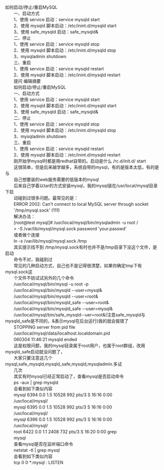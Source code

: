如何启动/停止/重启MySQL  
　　一、启动方式  
　　1、使用 service 启动：service mysqld start  
　　2、使用 mysqld 脚本启动：/etc/inint.d/mysqld start  
　　3、使用 safe_mysqld 启动：safe_mysqld&  
　　二、停止  
　　1、使用 service 启动：service mysqld stop  
　　2、使用 mysqld 脚本启动：/etc/inint.d/mysqld stop  
　　3、mysqladmin shutdown  
　　三、重启  
　　1、使用 service 启动：service mysqld restart  
　　2、使用 mysqld 脚本启动：/etc/inint.d/mysqld restart  
　　提问 编辑摘要  
　　如何启动/停止/重启MySQL  
　　一、启动方式  
　　1、使用 service 启动：service mysqld start  
　　2、使用 mysqld 脚本启动：/etc/inint.d/mysqld start  
　　3、使用 safe\_mysqld 启动：safe\_mysqld&  
　　二、停止  
　　1、使用 service 启动：service mysqld stop  
　　2、使用 mysqld 脚本启动：/etc/inint.d/mysqld stop  
　　3、mysqladmin shutdown  
　　三、重启  
　　1、使用 service 启动：service mysqld restart  
　　2、使用 mysqld 脚本启动：/etc/inint.d/mysqld restart  
　　刚开始学mysql时都是用redhat自带的。启动是什么 /rc.d/init.d/ start  
　　这很简单，但是后来越学越多，系统自带的mysql，有的是版本太低，有的是与  
　　自己想要装的web服务需要的低版本的mysql  
　　后来自己学着以tar的方式安装mysql，我的mysql装在/usr/local/mysql目录下启  
　　动碰到过很多问题。最常见的是：  
　　ERROR 2002: Can't connect to local MySQL server through socket  
　　'/tmp/mysql.sock' (111)  
　　解决办法：  
　　[root@test mysql]# /usr/local/mysql/bin/mysqladmin -u root /  
　　> -S /var/lib/mysql/mysql.sock password 'your.passwd'  
　　或者做个连接  
　　ln -s /var/lib/mysql/mysql.sock /tmp  
　　其实提示找不到 /tmp/mysql.sock有时也并不是/tmp目录下没这个文件，是启动  
　　命令不对，我碰到过  
　　常见的几种启动方式，自己也不是记得很清楚，如果你确定tmp下有mysql.sock这  
　　个文件不妨试试另外的几个命令  
　　/usr/local/mysql/bin/mysql -u root -p  
　　/usr/local/mysql/bin/mysqld --user=mysql&  
　　/usr/local/mysql/bin/mysqld --user=root&  
　　/usr/local/mysql/bin/mysqld_safe --user=root&  
　　/usr/local/mysql/bin/mysqld_safe --user=mysql&  
　　/usr/local/mysql/bin/safe\_mysqld--uer=root&(注意safe\_mysqld与mysqld\_safe是不同的，&表示mysql在后台运行)我的就会报错了  
　　STOPPING server from pid file  
　　/usr/local/mysql/data/localhost.localdomain.pid  
　　060304 11:46:21 mysqld ended  
　　这是权限问题，我的mysql目录属于root用户，也属于root群组，改用mysqld_safe启动就没问题了，  
　　大家只要注意这几个mysql,safe_mysqld,mysqld_safe,mysqld,mysqladmin.多试  
　　几次  
　　其实有时mysql已经正常启动了，查看mysql是否启动命令  
　　ps -aux | grep mysqld  
　　会看到如下类似内容  
　　mysql 6394 0.0 1.5 10528 992 pts/3 S 16:16 0:00  
　　/usr/local/mysql/  
　　mysql 6395 0.0 1.5 10528 992 pts/3 S 16:16 0:00  
　　/usr/local/mysql/  
　　mysql 6396 0.0 1.5 10528 992 pts/3 S 16:16 0:00  
　　/usr/local/mysql/  
　　root 6422 0.0 1.1 2408 732 pts/3 S 16:20 0:00 grep  
　　mysql  
　　查看mysql是否在监听端口命令  
　　netstat -tl | grep mysql  
　　会看到如下类似内容  
　　tcp 0 0 *:mysql *:* LISTEN  